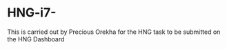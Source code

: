 # HNG-i7-
This is carried out by Precious Orekha for the HNG task to be submitted on the HNG Dashboard
